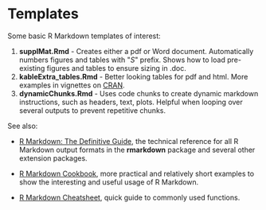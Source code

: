 # Templates

Some basic R Markdown templates of interest:

1.  **supplMat.Rmd** - Creates either a pdf or Word document. Automatically numbers figures and tables with "*S*" prefix. Shows how to load pre-existing figures and tables to ensure sizing in .doc.
2.  **kableExtra_tables.Rmd** - Better looking tables for pdf and html. More examples in vignettes on [CRAN](https://CRAN.R-project.org/package=kableExtra).
3.  **dynamicChunks.Rmd** - Uses code chunks to create dynamic markdown instructions, such as headers, text, plots. Helpful when looping over several outputs to prevent repetitive chunks.

See also:

-   [R Markdown: The Definitive Guide](https://bookdown.org/yihui/rmarkdown/), the technical reference for all R Markdown output formats in the **rmarkdown** package and several other extension packages.

-   [R Markdown Cookbook](https://bookdown.org/yihui/rmarkdown-cookbook/), more practical and relatively short examples to show the interesting and useful usage of R Markdown.

-   [R Markdown Cheatsheet](https://github.com/rstudio/cheatsheets/blob/main/rmarkdown-2.0.pdf), quick guide to commonly used functions.
